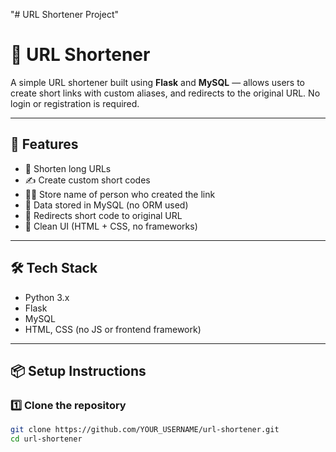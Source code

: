 "# URL Shortener Project" 
# 🔗 URL Shortener

A simple URL shortener built using **Flask** and **MySQL** — allows users to create short links with custom aliases, and redirects to the original URL. No login or registration is required.

---

## 🚀 Features

- 🔗 Shorten long URLs
- ✍️ Create custom short codes
- 🧑‍💻 Store name of person who created the link
- 💾 Data stored in MySQL (no ORM used)
- 🔁 Redirects short code to original URL
- 🎨 Clean UI (HTML + CSS, no frameworks)

---

## 🛠️ Tech Stack

- Python 3.x
- Flask
- MySQL
- HTML, CSS (no JS or frontend framework)

---

## 📦 Setup Instructions

### 1️⃣ Clone the repository

```bash
git clone https://github.com/YOUR_USERNAME/url-shortener.git
cd url-shortener
